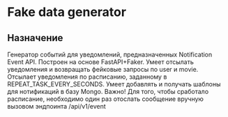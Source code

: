 # Fake data generator
## Назначение
Генератор событий для уведомлений, предназначенных Notification Event API.
Построен на основе FastAPI+Faker.
Умеет отсылать уведомления и возвращать фейковые запросы по user и movie.
Отсылает уведомления по расписанию, заданному в REPEAT_TASK_EVERY_SECONDS.
Умеет добавлять и получать шаблоны для нотификаций в базу Mongo.
Важно! Для того, чтобы сработало расписание, 
необходимо один раз отослать сообщение вручную вызовом эндпоинта /api/v1/event

